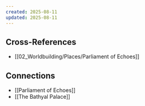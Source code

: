 ```yaml
---
created: 2025-08-11
updated: 2025-08-11
---
```




## Cross-References

- [[02_Worldbuilding/Places/Parliament of Echoes]]


## Connections

- [[Parliament of Echoes]]
- [[The Bathyal Palace]]
